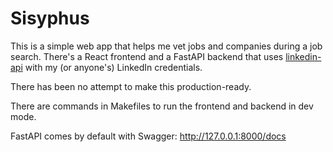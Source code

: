 # Sisyphus

This is a simple web app that helps me vet jobs and companies during a job search. There's a React frontend and a FastAPI backend that uses [linkedin-api](https://github.com/tomquirk/linkedin-api) with my (or anyone's) LinkedIn credentials.

There has been no attempt to make this production-ready.

There are commands in Makefiles to run the frontend and backend in dev mode.

FastAPI comes by default with Swagger: http://127.0.0.1:8000/docs
